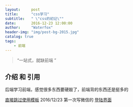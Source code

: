 ```yaml
---
layout:     post
title:      "css学习"
subtitle:   " \"css的初记\""
date:       2016-12-23 12:00:00
author:     "Waterfox"
header-img: "img/post-bg-2015.jpg"
catalog: true
tags:
    - 前端
---
```


> “一站式，就缺前端 ”



## 介绍 和 引用


后端学习前端，感觉很多东西要硬敲了，前端背的东西还是挺多的
 
[直接跳过使用模板](#build)
2016/12/23  第一次写微信的
<a href="http://htmlpreview.github.io/?https://github.com/superwaterfox/superwaterfox.github.io/blob/master/Test/weixin/index.html" target="_blank">登陆界面</a>
